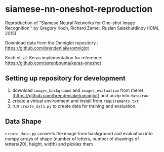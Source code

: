 # siamese-nn-oneshot-reproduction
Reproduction of "Siamese Neural Networks for One-shot Image Recognition," by Gregory Koch, Richard Zemel, Ruslan Salakhutdinov (ICML 2015)

Download data from the Omniglot repository : https://github.com/brendenlake/omniglot

Koch et. al. Keras implementation for reference: https://github.com/sorenbouma/keras-oneshot

## Setting up repository for development
1. download `images_background` and `images_evaluation` from (here)[https://github.com/brendenlake/omniglot] and unzip into `data/raw`.
2. create a virtual environment and install from `requirements.txt`
3. run `create_data.py` to create data for training and evaluation.

## Data Shape

`create_data.py` converts the image from background and evaluation into numpy arrays of shape (number of letters, number of drawings of letters(20), height, width) and pickles them